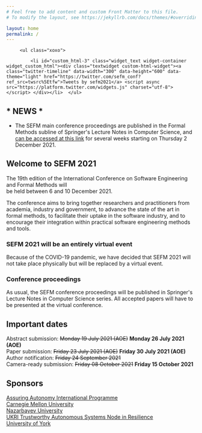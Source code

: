 ```yaml
---
# Feel free to add content and custom Front Matter to this file.
# To modify the layout, see https://jekyllrb.com/docs/themes/#overriding-theme-defaults

layout: home
permalink: /
---
```

   <div id="secondary" class="widget-area sidey" role="complementary">

         <ul class="xoxo">

             <li id="custom_html-3" class="widget_text widget-container widget_custom_html"><div class="textwidget custom-html-widget"><a class="twitter-timeline" data-width="300" data-height="600" data-theme="light" href="https://twitter.com/sefm_conf?ref_src=twsrc%5Etfw">Tweets by sefm2021</a> <script async src="https://platform.twitter.com/widgets.js" charset="utf-8"></script> </div></li>	</ul>
   </div>
<h2 class="secondH">* NEWS *</h2>
<ul>
  <li>The SEFM main conference proceedings are published in the Formal Methods subline of Springer's Lecture Notes in Computer Science, and <a href="https://link.springer.com/book/10.1007/978-3-030-92124-8">can be accessed at this link</a> for several weeks starting on Thursday 2 December 2021.</li>
</ul>    
<h2 class="secondH">Welcome to SEFM 2021</h2>
<p>The 19th edition of the International Conference on Software Engineering and
 Formal Methods will <br>be held between 6 and 10 December 2021.</p>

<p>The conference aims to bring together researchers and practitioners from academia,
 industry and government, to advance the state of the art in formal methods,
 to facilitate their uptake in the software industry, and to encourage their
 integration within practical software engineering methods and tools.</p>

<h3>SEFM 2021 will be an entirely virtual event</h3>

<p>Because of the COVID-19 pandemic, we have decided that SEFM 2021 will not take
place physically but will be replaced by a virtual event.</p>

<h3>Conference proceedings</h3>

<p>As usual, the SEFM conference proceedings will be published in Springer's Lecture
Notes in Computer Science series. All accepted papers will have to be presented
at the virtual conference.</p>

<h2 class="importantH">Important dates</h2>

<p>Abstract submission: <strike>Monday 19 July 2021 (AOE)</strike> <strong>Monday 26 July 2021 (AOE)</strong><br>
Paper submission: <strike>Friday 23 July 2021 (AOE)</strike> <strong>Friday 30 July 2021 (AOE)</strong><br>
Author notification: <strike>Friday 24 September 2021</strike><br>
Camera-ready submission: <strike>Friday 08 October 2021</strike> <strong>Friday 15 October 2021</strong></p>

<h2 class="importantH">Sponsors</h2>

<p><a href="https://www.york.ac.uk/assuring-autonomy/">Assuring Autonomy International Programme</a><br>
   <a href="https://www.cmu.edu/">Carnegie Mellon University</a><br>
   <a href="https://nu.edu.kz/">Nazarbayev University</a><br>
   <a href="https://resilience.tas.ac.uk/home">UKRI Trustworthy Autonomous Systems Node in Resilience</a><br>
   <a href="https://www.york.ac.uk/">University of York</a></p>
